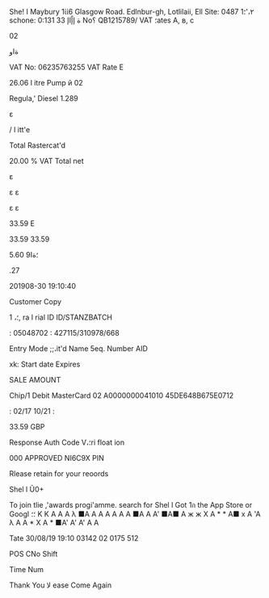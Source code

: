 She! ا  Maybury
1ίί6  Glasgow  Road.  Edlnbur-gh,  Lotlilaii,  Ell
Site:  0487
 ٢،'؛1 schone:  0:131  33
ة
 إإًاإ No؟  QB1215789/  VAT  ؛ates  A,  в,  c

02

 ةاو

VAT  No:  06235763255  VAT  Rate  E

26.06  l itre  Pump  й  02

Regula,'  Diesel
1.289

ε

/ l itt'e

Total
Rastercat'd

20.00  %  VAT
Total  net

ε

ε
ε

ε
ε

33.59  E

33.59
33.59

5.60
؛ةا9

.27

201908-30  19:10:40

Customer  Copy

1  ،؛,  ra l  rial  ID
ID/STANZBATCH

: 05048702
:  427115/310978/668

Entry  Mode
;;،it'd  Name
5eq.  Number
AID

xk:
Start  date
Expires

SALE
AMOUNT

Chip/1
Debit  MasterCard
02
A0000000041010
45DE648B675E0712

:  02/17
 10/21
:

33.59  GBP

Response
Auth  Code
V،؛ri float ion

000  APPROVED
NI6C9X
PIN

Rlease  retain  for  your  reoords

Shel l  Ũ0+

To  join  tlie  ,'awards  progi'amme.  search
for  Shel l  Got  1ก  the App Store or Googl ؛؛
K K A A A  λ ■A  A  A  A A A A ■A  A  A' ■A■  A ж ж X A   * * A■  x A 'A  λ A A * X  A * ■A'  A'  A'  A A

Tate
30/08/19  19:10  03142  02  0175  512

POS  CNo  Shift

Time  Num

Thank  You
 لا ease  Come  Again

